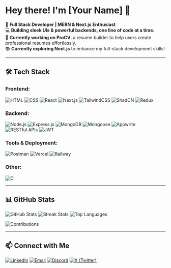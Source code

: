 # Hey there! I'm [Your Name] 👋

🚀 **Full Stack Developer | MERN & Next.js Enthusiast**  
💻 **Building sleek UIs & powerful backends, one line of code at a time.**  
📌 **Currently working on ProCV**, a resume builder to help users create professional resumes effortlessly.  
📚 **Currently exploring Next.js** to enhance my full-stack development skills!  

---

## 🛠 Tech Stack

### **Frontend:**
![HTML](https://img.shields.io/badge/-HTML5-E34F26?logo=html5&logoColor=white&style=flat)
![CSS](https://img.shields.io/badge/-CSS3-1572B6?logo=css3&logoColor=white&style=flat)
![React](https://img.shields.io/badge/-React-61DAFB?logo=react&logoColor=white&style=flat)
![Next.js](https://img.shields.io/badge/-Next.js-black?logo=next.js&logoColor=white&style=flat)
![TailwindCSS](https://img.shields.io/badge/-TailwindCSS-38B2AC?logo=tailwind-css&logoColor=white&style=flat)
![ShadCN](https://img.shields.io/badge/-ShadCN-181717?logo=shadcn&logoColor=white&style=flat)
![Redux](https://img.shields.io/badge/-Redux-764ABC?logo=redux&logoColor=white&style=flat)

### **Backend:**
![Node.js](https://img.shields.io/badge/-Node.js-339933?logo=node.js&logoColor=white&style=flat)
![Express.js](https://img.shields.io/badge/-Express.js-black?logo=express&logoColor=white&style=flat)
![MongoDB](https://img.shields.io/badge/-MongoDB-4EA94B?logo=mongodb&logoColor=white&style=flat)
![Mongoose](https://img.shields.io/badge/-Mongoose-880000?logo=mongodb&logoColor=white&style=flat)
![Appwrite](https://img.shields.io/badge/-Appwrite-F02E65?logo=appwrite&logoColor=white&style=flat)
![RESTful APIs](https://img.shields.io/badge/-RESTful_APIs-02569B?logo=api&logoColor=white&style=flat)
![JWT](https://img.shields.io/badge/-JWT-000000?logo=json-web-tokens&logoColor=white&style=flat)

### **Tools & Deployment:**
![Postman](https://img.shields.io/badge/-Postman-FF6C37?logo=postman&logoColor=white&style=flat)
![Vercel](https://img.shields.io/badge/-Vercel-000000?logo=vercel&logoColor=white&style=flat)
![Railway](https://img.shields.io/badge/-Railway-0B0D0E?logo=railway&logoColor=white&style=flat)

### **Other:**
![C](https://img.shields.io/badge/-C-A8B9CC?logo=c&logoColor=white&style=flat)

---

## 📊 GitHub Stats

![GitHub Stats](https://github-readme-stats.vercel.app/api?username=your-username&show_icons=true&theme=dark)
![Streak Stats](https://github-readme-streak-stats.herokuapp.com/?user=your-username&theme=dark)
![Top Languages](https://github-readme-stats.vercel.app/api/top-langs/?username=your-username&layout=compact&theme=dark)

![Contributions](https://komarev.com/ghpvc/?username=your-username&label=Total+Contributions&color=green)

---

## 📫 Connect with Me

[![LinkedIn](https://img.shields.io/badge/-LinkedIn-0077B5?logo=linkedin&logoColor=white&style=flat)](your-linkedin-url)
[![Email](https://img.shields.io/badge/-Email-D14836?logo=gmail&logoColor=white&style=flat)](mailto:your-email)
[![Discord](https://img.shields.io/badge/-Discord-5865F2?logo=discord&logoColor=white&style=flat)](your-discord-url)
[![X (Twitter)](https://img.shields.io/badge/-X-000000?logo=twitter&logoColor=white&style=flat)](your-twitter-url)
